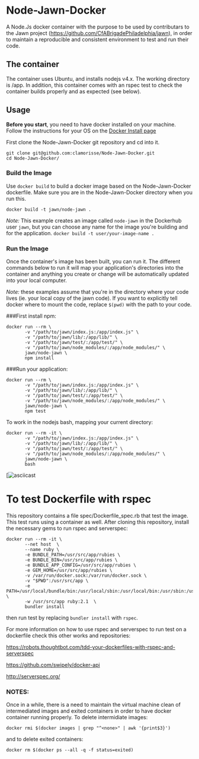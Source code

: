 # Node-Jawn-Docker

A Node.Js docker container with the purpose to be used by contributars to the Jawn project (https://github.com/CfABrigadePhiladelphia/jawn), in order to maintain a reproducible and consistent environment to test and run their code.

## The container

The container uses Ubuntu, and installs nodejs v4.x. The working directory is /app.
In addition, this container comes with an rspec test to check the container builds properly and as expected (see below).

## Usage

**Before you start**, you need to have docker installed on your machine. Follow the instructions for your OS on the [Docker Install page](https://docs.docker.com/engine/installation/)

First clone the Node-Jawn-Docker git repository and cd into it. 

```
git clone git@github.com:clamorisse/Node-Jawn-Docker.git
cd Node-Jawn-Docker/
```

### Build the Image

Use `docker build` to build a docker image based on the Node-Jawn-Docker dockerfile. Make sure you are in the Node-Jawn-Docker directory when you run this.

```
docker build -t jawn/node-jawn .
```

_Note:_ This example creates an image called `node-jawn` in the Dockerhub user `jawn`, but you can choose any name for the image you're building and for the application. `docker build -t user/your-image-name .`

### Run the Image

Once the container's image has been built, you can run it. The different commands below to run it will map your application's directories into the container and anything you create or change will be automatically updated into your local computer.

*Note:* these examples assume that you're in the directory where your code lives (ie. your local copy of the jawn code). If you want to explicitly tell docker where to mount the code, replace `$(pwd)` with the path to your code.

###First install npm:

```
docker run --rm \
       -v "/path/to/jawn/index.js:/app/index.js" \
       -v "/path/to/jawn/lib/:/app/lib/" \
       -v "/path/to/jawn/test/:/app/test/" \
       -v "/path/to/jawn/node_modules/:/app/node_modules/" \
       jawn/node-jawn \
       npm install
```

###Run your application:

```
docker run --rm \
       -v "/path/to/jawn/index.js:/app/index.js" \
       -v "/path/to/jawn/lib/:/app/lib/" \
       -v "/path/to/jawn/test/:/app/test/" \
       -v "/path/to/jawn/node_modules/:/app/node_modules/" \
       jawn/node-jawn \
       npm test
```
To work in the nodejs bash, mapping your current directory:

```
docker run --rm -it \
       -v "/path/to/jawn/index.js:/app/index.js" \
       -v "/path/to/jawn/lib/:/app/lib/" \
       -v "/path/to/jawn/test/:/app/test/" \
       -v "/path/to/jawn/node_modules/:/app/node_modules/" \
       jawn/node-jawn \
       bash
```
[![asciicast](https://asciinema.org/a/32qm7ro3yw1ss0qvccgv7oafl)

# To test Dockerfile with rspec

This repository contains a file spec/Dockerfile_spec.rb that test the image.
This test runs using a container as well.
After cloning this repository, install the necessary gems to run rspec and serverspec:
```
docker run --rm -it \
       --net host  \
       --name ruby \
       -e BUNDLE_PATH=/usr/src/app/rubies \
       -e BUNDLE_BIN=/usr/src/app/rubies \
       -e BUNDLE_APP_CONFIG=/usr/src/app/rubies \
       -e GEM_HOME=/usr/src/app/rubies \
       -v /var/run/docker.sock:/var/run/docker.sock \
       -v "$PWD":/usr/src/app \
       -e PATH=/usr/local/bundle/bin:/usr/local/sbin:/usr/local/bin:/usr/sbin:/usr/bin:/sbin:/bin:/usr/src/app:/usr/src/app/rubies \
       -w /usr/src/app ruby:2.1  \
       bundler install
```
then run test by replacing ```bundler install``` with ```rspec```.

For more information on how to use rspec and serverspec to run test on a dockerfile check this other works and repositories:

https://robots.thoughtbot.com/tdd-your-dockerfiles-with-rspec-and-serverspec

https://github.com/swipely/docker-api

http://serverspec.org/

### NOTES:
Once in a while, there is a need to maintain the virtual machine clean of intermediated images and exited containers
in order to have docker container running properly.
To delete intermidiate images:

```docker rmi $(docker images | grep "^<none>" | awk '{print$3}')```

and to delete exited containers:

```docker rm $(docker ps --all -q -f status=exited)```
